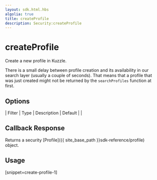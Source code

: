 ```yaml
---
layout: sdk.html.hbs
algolia: true
title: createProfile
description: Security:createProfile
---
```


  

# createProfile
Create a new profile in Kuzzle.

<aside class="notice">
There is a small delay between profile creation and its availability in our search layer (usually a couple of seconds).
That means that a profile that was just created might not be returned by the <code>searchProfiles</code> function at first.
</aside>


## Options

| Filter | Type | Description | Default |
|
## Callback Response

Returns a security [Profile]({{ site_base_path }}sdk-reference/profile) object.

## Usage

[snippet=create-profile-1]
